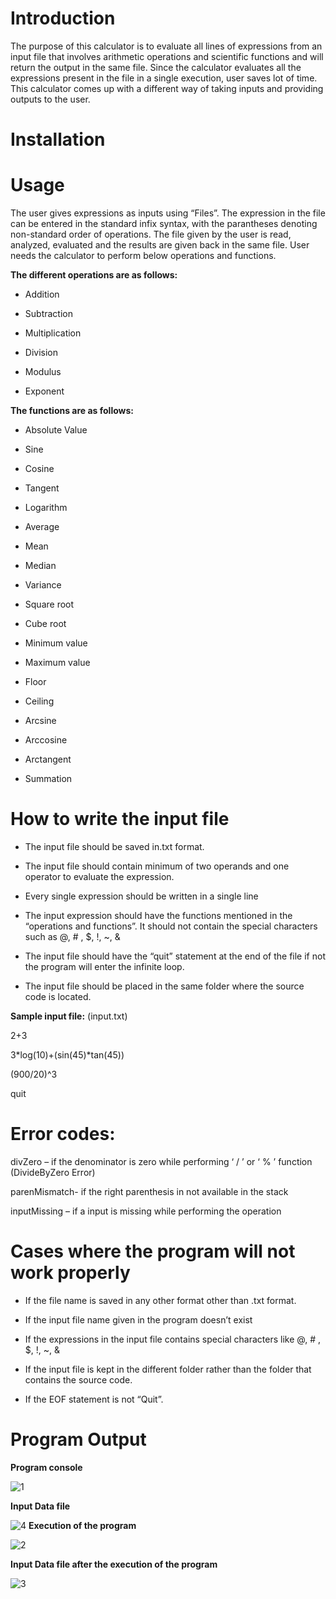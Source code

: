 # Introduction

The purpose of this calculator is to evaluate all lines of expressions from an input file that involves arithmetic operations and scientific functions and will return the output in the same file. Since the calculator evaluates all the expressions present in the file in a single execution, user saves lot of time. This calculator comes up with a different way of taking inputs and providing outputs to the user. 

# Installation


# Usage

The user gives expressions as inputs using “Files”. The expression in the file can be entered in the standard infix syntax, with the parantheses denoting non-standard order of operations. The file given by the user is read, analyzed, evaluated and the results are given back in the same file. User needs the calculator to perform below operations and functions.

**The different operations are as follows:**

 
* Addition

* Subtraction

* Multiplication

* Division

* Modulus

* Exponent


**The functions are as follows:**

* Absolute Value

* Sine

* Cosine

* Tangent

* Logarithm

* Average

* Mean

* Median

* Variance

* Square root

* Cube root

* Minimum value

* Maximum value

* Floor

* Ceiling

* Arcsine

* Arccosine

* Arctangent

* Summation

# How to write the input file

* The input file should be saved in.txt format.

* The input file should contain minimum of two operands and one operator to evaluate the expression. 

* Every single expression should be written in a single line

* The input expression should have the functions mentioned in the “operations and functions”. It should not contain the special characters such as @, # , $, !, ~, &

* The input file should have the “quit” statement at the end of the file if not the program will enter the infinite loop.

* The input file should be placed in the same folder where the source code is located.

**Sample input file:** (input.txt)

2+3

3*log(10)+(sin(45)*tan(45))

(900/20)^3

quit


# Error codes:

divZero – if the denominator is zero while performing ‘ / ’ or ‘ % ’ function (DivideByZero Error)

parenMismatch-  if the right parenthesis in not available in the stack

inputMissing – if a input is missing while performing the operation


# Cases where the program will not work properly

* If the file name is saved in any other format other than .txt format.

* If the input file name given in the program doesn’t exist

* If the expressions in the input file contains special characters like @, # , $, !, ~, &

* If the input file is kept in the different folder rather than the folder that contains the source code.

* If the EOF statement is not “Quit”.

# Program Output

**Program console**

![1](https://user-images.githubusercontent.com/65427344/85243886-0cc67d80-b411-11ea-9783-e2e6a5962739.PNG)

**Input Data file**

![4](https://user-images.githubusercontent.com/65427344/85244194-f240d400-b411-11ea-833d-05292b03ab01.PNG)
**Execution of the program**

![2](https://user-images.githubusercontent.com/65427344/85244263-20beaf00-b412-11ea-80a2-d8dee842cbbd.PNG)

**Input Data file after the execution of the program**

![3](https://user-images.githubusercontent.com/65427344/85244329-4b106c80-b412-11ea-9d4f-36dfffd6a2e2.PNG)



